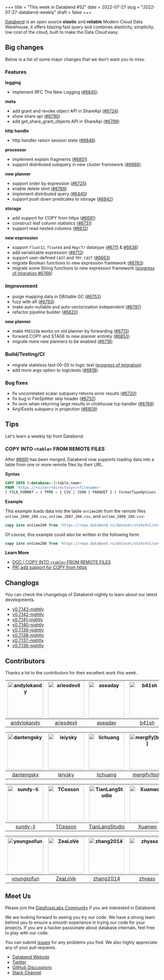+++
title = "This week in Databend #52"
date = 2022-07-27
slug = "2022-07-27-databend-weekly"
draft = false
+++

[Databend](https://github.com/datafuselabs/databend) is an open source **elastic** and **reliable** Modern Cloud Data Warehouse, it offers blazing fast query and combines elasticity, simplicity, low cost of the cloud, built to make the Data Cloud easy.

## Big changes

Below is a list of some major changes that we don't want you to miss.

### Features

**logging**

- implement RFC The New Logging ([#6845](https://github.com/datafuselabs/databend/pull/6845))

**meta**

- add grant and revoke object API in ShareApi ([#6724](https://github.com/datafuselabs/databend/pull/6724))
- show share api ([#6790](https://github.com/datafuselabs/databend/pull/6790))
- add get_share_grant_objects API in ShareApi ([#6798](https://github.com/datafuselabs/databend/pull/6798))

**http handle**

- http handler return session state ([#6846](https://github.com/datafuselabs/databend/pull/6846))

**processor**

- implement explain fragments ([#6851](https://github.com/datafuselabs/databend/pull/6851))
- support distributed subquery in new cluster framework ([#6666](https://github.com/datafuselabs/databend/pull/6666))

**new planner**

- support order by expression ([#6725](https://github.com/datafuselabs/databend/pull/6725))
- enable delete stmt ([#6768](https://github.com/datafuselabs/databend/pull/6768))
- implement distributed query ([#6440](https://github.com/datafuselabs/databend/pull/6440))
- support push down predicates to storage ([#6842](https://github.com/datafuselabs/databend/pull/6842))

**storage**

- add support for COPY from https ([#6691](https://github.com/datafuselabs/databend/pull/6691))
- construct leaf column statistics ([#6731](https://github.com/datafuselabs/databend/pull/6731))
- support read nested columns ([#6612](https://github.com/datafuselabs/databend/pull/6612))

**new expression**

- support `float32`, `float64` and `Map(T)` datatype ([#6711](https://github.com/datafuselabs/databend/pull/6711) & [#6838](https://github.com/datafuselabs/databend/pull/6838))
- add serializable expression ([#6712](https://github.com/datafuselabs/databend/pull/6712))
- support user-defined `CAST` and `TRY_CAST` ([#6663](https://github.com/datafuselabs/databend/pull/6663))
- migrate Boolean functions to new expression framework ([#6763](https://github.com/datafuselabs/databend/pull/6763))
- migrate some String functions to new expression framework ([progress of migration #6766](https://github.com/datafuselabs/databend/issues/6766))

### Improvement

- purge mapping data in DB/table GC ([#6753](https://github.com/datafuselabs/databend/pull/6753))
- fuzz with afl ([#6793](https://github.com/datafuselabs/databend/pull/6793))
- make auto-nullable and auto-vectorization independent ([#6797](https://github.com/datafuselabs/databend/pull/6787))
- refactor pipeline builder ([#6820](https://github.com/datafuselabs/databend/pull/6820))

**new planner**

- make `PRESIGN` works on old planner by forwarding  ([#6713](https://github.com/datafuselabs/databend/pull/6713))
- forward COPY and STAGE to new planner entirely ([#6853](https://github.com/datafuselabs/databend/pull/6853))
- migrate more new planners to be enabled ([#6716](https://github.com/datafuselabs/databend/pull/6716))

### Build/Testing/CI

-  migrate stateless test 00-05 to logic test ([progress of migration](https://github.com/datafuselabs/databend/discussions/5838#discussioncomment-3204610))
- add more args option to logictests ([#6818](https://github.com/datafuselabs/databend/pull/6818))

### Bug fixes

- fix uncorrelated scalar subquery returns error results ([#6720](https://github.com/datafuselabs/databend/pull/6720))
- fix bug in FileSplitter skip header ([#6732](https://github.com/datafuselabs/databend/pull/6732))
- fix oom when returning large results in clickhouse tcp handler ([#6789](https://github.com/datafuselabs/databend/pull/6789))
- Any/Exists subquery in projection ([#6809](https://github.com/datafuselabs/databend/pull/6809))

## Tips

Let's learn a weekly tip from Databend.

### COPY INTO `<table>` FROM REMOTE FILES

After [#6691](https://github.com/datafuselabs/databend/pull/6691) has been merged, Databend now supports loading data into a table from one or more remote files by their URL.

**Syntax**

```sql
COPY INTO [<database>.]<table_name>
FROM 'https://<site>/<directory>/<filename>'
[ FILE_FORMAT = ( TYPE = { CSV | JSON | PARQUET } [ formatTypeOptions ] ) ]
```

**Example**

This example loads data into the table `ontime200` from the remote files `ontime_2006_200.csv`, `ontime_2007_200.csv`, and `ontime_2008_200.csv`:

```sql
copy into ontime200 from 'https://repo.databend.rs/dataset/stateful/ontime_200{6,7,8}_200.csv' FILE_FORMAT = (type = 'CSV' field_delimiter = ','  record_delimiter = '\n' skip_header = 1)
```

Of course, this example could also be written in the following form: 

```sql 
copy into ontime200 from 'https://repo.databend.rs/dataset/stateful/ontime_200[6-8]_200.csv' FILE_FORMAT = (type = 'CSV' field_delimiter = ','  record_delimiter = '\n' skip_header = 1)
```

**Learn More**

- [DOC | COPY INTO `<table>` FROM REMOTE FILES](https://databend.rs/doc/reference/sql/dml/dml-copy-into-table-url)
- [PR| add support for COPY from https](https://github.com/datafuselabs/databend/pull/6691)

## Changlogs

You can check the changelogs of Databend nightly to learn about our latest developments.

- [v0.7.143-nightly](https://github.com/datafuselabs/databend/releases/tag/v0.7.143-nightly)
- [v0.7.142-nightly](https://github.com/datafuselabs/databend/releases/tag/v0.7.142-nightly)
- [v0.7.141-nightly](https://github.com/datafuselabs/databend/releases/tag/v0.7.141-nightly)
- [v0.7.140-nightly](https://github.com/datafuselabs/databend/releases/tag/v0.7.140-nightly)
- [v0.7.139-nightly](https://github.com/datafuselabs/databend/releases/tag/v0.7.139-nightly)
- [v0.7.138-nightly](https://github.com/datafuselabs/databend/releases/tag/v0.7.138-nightly)
- [v0.7.137-nightly](https://github.com/datafuselabs/databend/releases/tag/v0.7.137-nightly)
- [v0.7.136-nightly](https://github.com/datafuselabs/databend/releases/tag/v0.7.136-nightly)

## Contributors

Thanks a lot to the contributors for their excellent work this week.

[<img alt="andylokandy" src="https://avatars.githubusercontent.com/u/9637710?v=4&s=117" width="117">](https://github.com/andylokandy) |[<img alt="ariesdevil" src="https://avatars.githubusercontent.com/u/7812909?v=4&s=117" width="117">](https://github.com/ariesdevil) |[<img alt="aseaday" src="https://avatars.githubusercontent.com/u/3927355?v=4&s=117" width="117">](https://github.com/aseaday) |[<img alt="b41sh" src="https://avatars.githubusercontent.com/u/1070352?v=4&s=117" width="117">](https://github.com/b41sh) |[<img alt="BohuTANG" src="https://avatars.githubusercontent.com/u/172204?v=4&s=117" width="117">](https://github.com/BohuTANG) |[<img alt="ClSlaid" src="https://avatars.githubusercontent.com/u/44747719?v=4&s=117" width="117">](https://github.com/ClSlaid) |
:---: |:---: |:---: |:---: |:---: |:---: |
[andylokandy](https://github.com/andylokandy) |[ariesdevil](https://github.com/ariesdevil) |[aseaday](https://github.com/aseaday) |[b41sh](https://github.com/b41sh) |[BohuTANG](https://github.com/BohuTANG) |[ClSlaid](https://github.com/ClSlaid) |

[<img alt="dantengsky" src="https://avatars.githubusercontent.com/u/22081156?v=4&s=117" width="117">](https://github.com/dantengsky) |[<img alt="leiysky" src="https://avatars.githubusercontent.com/u/22445410?v=4&s=117" width="117">](https://github.com/leiysky) |[<img alt="lichuang" src="https://avatars.githubusercontent.com/u/1998569?v=4&s=117" width="117">](https://github.com/lichuang) |[<img alt="mergify[bot]" src="https://avatars.githubusercontent.com/in/10562?v=4&s=117" width="117">](https://github.com/apps/mergify) |[<img alt="PsiACE" src="https://avatars.githubusercontent.com/u/36896360?v=4&s=117" width="117">](https://github.com/PsiACE) |[<img alt="soyeric128" src="https://avatars.githubusercontent.com/u/106025534?v=4&s=117" width="117">](https://github.com/soyeric128) |
:---: |:---: |:---: |:---: |:---: |:---: |
[dantengsky](https://github.com/dantengsky) |[leiysky](https://github.com/leiysky) |[lichuang](https://github.com/lichuang) |[mergify[bot]](https://github.com/apps/mergify) |[PsiACE](https://github.com/PsiACE) |[soyeric128](https://github.com/soyeric128) |

[<img alt="sundy-li" src="https://avatars.githubusercontent.com/u/3325189?v=4&s=117" width="117">](https://github.com/sundy-li) |[<img alt="TCeason" src="https://avatars.githubusercontent.com/u/33082201?v=4&s=117" width="117">](https://github.com/TCeason) |[<img alt="TianLangStudio" src="https://avatars.githubusercontent.com/u/20293523?v=4&s=117" width="117">](https://github.com/TianLangStudio) |[<img alt="Xuanwo" src="https://avatars.githubusercontent.com/u/5351546?v=4&s=117" width="117">](https://github.com/Xuanwo) |[<img alt="xudong963" src="https://avatars.githubusercontent.com/u/41979257?v=4&s=117" width="117">](https://github.com/xudong963) |[<img alt="ygf11" src="https://avatars.githubusercontent.com/u/3428089?v=4&s=117" width="117">](https://github.com/ygf11) |
:---: |:---: |:---: |:---: |:---: |:---: |
[sundy-li](https://github.com/sundy-li) |[TCeason](https://github.com/TCeason) |[TianLangStudio](https://github.com/TianLangStudio) |[Xuanwo](https://github.com/Xuanwo) |[xudong963](https://github.com/xudong963) |[ygf11](https://github.com/ygf11) |

[<img alt="youngsofun" src="https://avatars.githubusercontent.com/u/5782159?v=4&s=117" width="117">](https://github.com/youngsofun) |[<img alt="ZeaLoVe" src="https://avatars.githubusercontent.com/u/10904090?v=4&s=117" width="117">](https://github.com/ZeaLoVe) |[<img alt="zhang2014" src="https://avatars.githubusercontent.com/u/8087042?v=4&s=117" width="117">](https://github.com/zhang2014) |[<img alt="zhyass" src="https://avatars.githubusercontent.com/u/34016424?v=4&s=117" width="117">](https://github.com/zhyass) | | |
:---: |:---: |:---: |:---: |:---: |:---: |
[youngsofun](https://github.com/youngsofun) |[ZeaLoVe](https://github.com/ZeaLoVe) |[zhang2014](https://github.com/zhang2014) |[zhyass](https://github.com/zhyass) | | |

## Meet Us

Please join the [DatafuseLabs Community](https://github.com/datafuselabs/) if you are interested in Databend.

We are looking forward to seeing you try our code. We have a strong team behind you to ensure a smooth experience in trying our code for your projects.
If you are a hacker passionate about database internals, feel free to play with our code.

You can submit [issues](https://github.com/datafuselabs/databend/issues) for any problems you find. We also highly appreciate any of your pull requests.

- [Databend Website](https://databend.rs)
- [Twitter](https://twitter.com/Datafuse_Labs)
- [GitHub Discussions](https://github.com/datafuselabs/databend/discussions)
- [Slack Channel](https://link.databend.rs/join-slack)
